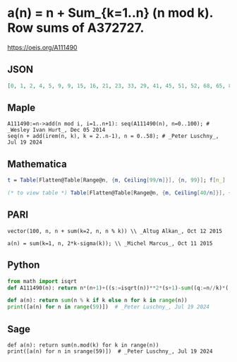 # a\(n\) \= n \+ Sum\_\{k\=1\.\.n\} \(n mod k\)\. Row sums of A372727\.
https://oeis.org/A111490
## JSON
```JSON
[0, 1, 2, 4, 5, 9, 9, 15, 16, 21, 23, 33, 29, 41, 45, 51, 52, 68, 65, 83, 81, 91, 99, 121, 109, 128, 138, 152, 152, 180, 168, 198, 199, 217, 231, 253, 234, 270, 286, 308, 298, 338, 326, 368, 372, 384, 404, 450, 422, 463, 470, 500, 506, 558, 546, 584, 576, 610, 636]
```
## Maple
```Maple
A111490:=n->add(n mod i, i=1..n+1): seq(A111490(n), n=0..100); # _Wesley Ivan Hurt_, Dec 05 2014
seq(n + add(irem(n, k), k = 2..n-1), n = 0..58); # _Peter Luschny_, Jul 19 2024
```
## Mathematica
```Mathematica
t = Table[Flatten@Table[Range@n, {m, Ceiling[99/n]}], {n, 99}]; f[n_] := Sum[ t[[i, n - i + 1]], {i, n}]; Array[f, 58] (* _Robert G. Wilson v_, Nov 22 2005 *)
```
```Mathematica
(* to view table *) Table[Flatten@Table[Range@n, {m, Ceiling[40/n]}], {n, 10}] // TableForm
```
## PARI
```PARI
vector(100, n, n + sum(k=2, n, n % k)) \\ _Altug Alkan_, Oct 12 2015
```
```PARI
a(n) = sum(k=1, n, 2*k-sigma(k)); \\ _Michel Marcus_, Oct 11 2015
```
## Python
```Python
from math import isqrt
def A111490(n): return n*(n+1)+((s:=isqrt(n))**2*(s+1)-sum((q:=n//k)*((k<<1)+q+1) for k in range(1,s+1))>>1) # _Chai Wah Wu_, Nov 01 2023
```
```Python
def a(n): return sum(n % k if k else n for k in range(n))
print([a(n) for n in range(59)])  # _Peter Luschny_, Jul 19 2024
```
## Sage
```Sage
def a(n): return sum(n.mod(k) for k in range(n))
print([a(n) for n in srange(59)])  # _Peter Luschny_, Jul 19 2024
```
